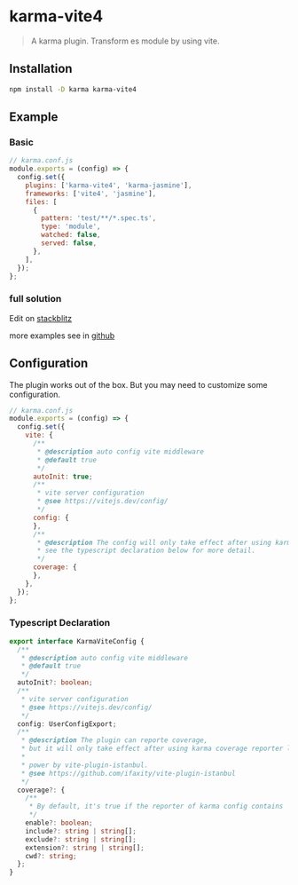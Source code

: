 # karma-vite4

> A karma plugin. Transform es module by using vite.

## Installation

```bash
npm install -D karma karma-vite4
```

## Example

### Basic

```javascript
// karma.conf.js
module.exports = (config) => {
  config.set({
    plugins: ['karma-vite4', 'karma-jasmine'],
    frameworks: ['vite4', 'jasmine'],
    files: [
      {
        pattern: 'test/**/*.spec.ts',
        type: 'module',
        watched: false,
        served: false,
      },
    ],
  });
};
```

### full solution

Edit on [stackblitz](https://stackblitz.com/edit/karma-vite-react-example?file=test/button.spec.tsx)

more examples see in [github](https://github.com/credred/karma-vite/tree/main/examples)

## Configuration

The plugin works out of the box. But you may need to customize some configuration.

```javascript
// karma.conf.js
module.exports = (config) => {
  config.set({
    vite: {
      /**
       * @description auto config vite middleware
       * @default true
       */
      autoInit: true;
      /**
       * vite server configuration
       * @see https://vitejs.dev/config/
       */
      config: {
      },
      /**
       * @description The config will only take effect after using karma coverage reporter like karma-coverage.
       * see the typescript declaration below for more detail.
       */
      coverage: {
      },
    },
  });
};
```

### Typescript Declaration

```typescript
export interface KarmaViteConfig {
  /**
   * @description auto config vite middleware
   * @default true
   */
  autoInit?: boolean;
  /**
   * vite server configuration
   * @see https://vitejs.dev/config/
   */
  config: UserConfigExport;
  /**
   * @description The plugin can reporte coverage,
   * but it will only take effect after using karma coverage reporter like karma-coverage
   *
   * power by vite-plugin-istanbul.
   * @see https://github.com/ifaxity/vite-plugin-istanbul
   */
  coverage?: {
    /**
     * By default, it's true if the reporter of karma config contains 'coverage', otherwise false.
     */
    enable?: boolean;
    include?: string | string[];
    exclude?: string | string[];
    extension?: string | string[];
    cwd?: string;
  };
}
```
